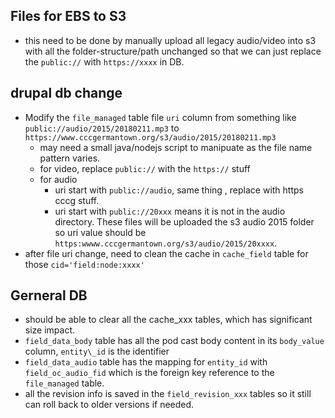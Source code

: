 ## Files for EBS to S3
* this need to be done by manually upload all legacy audio/video into s3 with all the folder-structure/path unchanged so that we can just replace the `public://` with `https://xxxx` in DB.

## drupal db change
* Modify the `file_managed` table file `uri` column from something like `public://audio/2015/20180211.mp3` to `https://www.cccgermantown.org/s3/audio/2015/20180211.mp3`
  * may need a small java/nodejs script to manipuate as the file name pattern varies.
  * for video, replace `public://` with the `https://` stuff
  * for audio
    * uri start with `public://audio`, same thing , replace with https cccg stuff.
    * uri start with `public://20xxx` means it is not in the audio directory. These files will be uploaded the s3 audio 2015 folder so uri value should be `https:wwww.cccgermantown.org/s3/audio/2015/20xxxx`.
* after file uri change, need to clean the cache in `cache_field` table for those `cid='field:node:xxxx'`

## Gerneral DB
* should be able to clear all the cache\_xxx tables, which has significant size impact.
* `field_data_body` table has all the pod cast body content in its `body_value` column, `entity\_id` is the identifier
* `field_data_audio` table has the mapping for `entity_id` with `field_oc_audio_fid` which is the foreign key reference to the `file_managed` table.
* all the revision info is saved in the `field_revision_xxx` tables so it still can roll back to older versions if needed.
